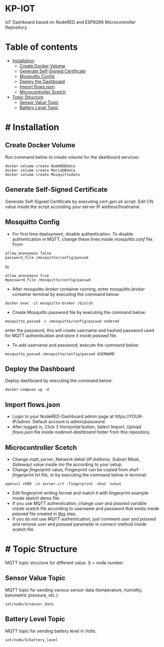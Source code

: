 # KP-IOT
IoT Dashboard based on NodeRED and ESP8266 Microcontroller Repository.
# Table of contents
- [Installation](#install)
    - [Create Docker Volume](#volume)
    - [Generate Self-Signed Certificate](#cert)
    - [Mosquitto Config](#config)
    - [Deploy the Dashboard](#deploy)
    - [Import flows.json](#importFlows)
    - [Microcontroller Scetch](#scetch)
- [Topic Structure](#topic)
    - [Sensor Value Topic](#sensorValue)
    - [Battery Level Topic](#batteryLevel)

# # Installation <a name="install"></a>

## Create Docker Volume <a name="volume"></a>
Run command below to create volume for the dashboard services:
```
docker volume create NodeREDdata
docker volume create MariaDBdata
docker volume create Mosquittodata
```

## Generate Self-Signed Certificate <a name="cert"></a>
Generate Self-Signed Certificate by executing _cert-gen.sh_ script. Edit CN value inside the script according your server IP address/hostname.

## Mosquitto Config <a name="config"></a>
- For first time deployment, disable authentication. To disable authentication in MQTT, change these lines inside _mosquitto.conf_ file. From 
```
allow_anonymous false
password_file /mosquitto/config/passwd
```
to 
```
allow_anonymous true
#password_file /mosquitto/config/passwd
```
- After _mosquitto-broker_ container running, enter _mosquitto-broker_ container terminal by executing the command below:
```
docker exec -it mosquitto-broker /bin/sh
```
- Create Mosquitto password file by executing the command below:
```
mosquitto_passwd -c /mosquitto/config/passwd nodered
```
enter the password, this will create username and hashed password used for MQTT authentication and store it inside _passwd_ file.
- To add username and password, execute the command below:
```
mosquitto_passwd /mosquitto/config/passwd USERNAME
```

## Deploy the Dashboard <a name="deploy"></a>
Deploy dashboard by executing the command below:
```
docker-compose up -d
```

## Import flows.json  <a name="importFlows"></a>
- Login to your NodeRED-Dashboard admin page at https://YOUR-IP/admin. Default account is _admin/password_.
- After logged in, Click 3 Horizontal button, Select Import, Upload _flows.json_ file inside _nodered-dashboard_ folder from this repository.

## Microcontroller Scetch <a name="scetch"></a>
- Change _mqtt_server_, Network detail (_IP Address, Subnet Mask, Gateway_) value inside _ino_ file according to your setup.
- Change _fingerprint_ value, Fingerprint can be copied from _sha1-fingerprint.txt_ file, or by executing the command below in terminal:
```
openssl x509 -in server.crt -fingerprint -sha1 -noout
```
- Edit fingerprint writing format and match it with fingerprint example inside sketch demo file.
- If you use MQTT authentication, change _user_ and _passwd_ variable inside scetch file according to username and password that exists inside _passwd_ file created in [this](#config) step.
- If you do not use MQTT authentication, just comment _user_ and _passwd_ and remove _user_ and _passwd_ parameter in _connect_ method inside scetch file.

# # Topic Structure <a name="topic"></a>
MQTT topic structure for different value.
X = node number.

## Sensor Value Topic  <a name="sensorValue"></a>
MQTT topic for sending various sensor data (temperature, humidity, barometric pressure, etc.).
```
iot/node/X/sensor_data
```
## Battery Level Topic  <a name="batteryLevel"></a>
MQTT topic for sending battery level in Volts.
```
iot/node/X/battery_level
```
